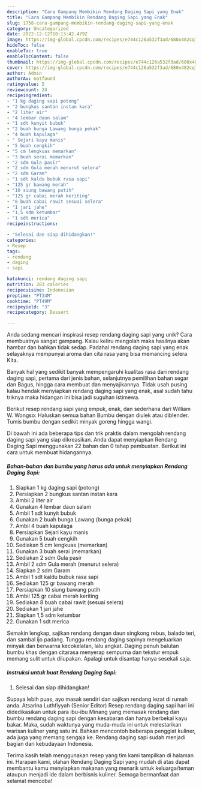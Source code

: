 ```yaml
---
description: "Cara Gampang Membikin Rendang Daging Sapi yang Enak"
title: "Cara Gampang Membikin Rendang Daging Sapi yang Enak"
slug: 1758-cara-gampang-membikin-rendang-daging-sapi-yang-enak
category: Uncategorized
date: 2022-12-12T10:13:42.479Z
image: https://img-global.cpcdn.com/recipes/e744c126a532f3ad/680x482cq70/rendang-daging-sapi-foto-resep-utama.jpg
hideToc: false
enableToc: true
enableTocContent: false
thumbnail: https://img-global.cpcdn.com/recipes/e744c126a532f3ad/680x482cq70/rendang-daging-sapi-foto-resep-utama.jpg
cover: https://img-global.cpcdn.com/recipes/e744c126a532f3ad/680x482cq70/rendang-daging-sapi-foto-resep-utama.jpg
author: Admin
authorAv: notfound
ratingvalue: 5
reviewcount: 24
recipeingredient:
- "1 kg daging sapi potong"
- "2 bungkus santan instan kara"
- "2 liter air"
- "4 lembar daun salam"
- "1 sdt kunyit bubuk"
- "2 buah bunga Lawang bunga pekak"
- "4 buah kapulaga"
- " Sejari kayu manis"
- "5 buah cengkih"
- "5 cm lengkuas memarkan"
- "3 buah serai memarkan"
- "2 sdm Gula pasir"
- "2 sdm Gula merah menurut selera"
- "2 sdm Garam"
- "1 sdt kaldu bubuk rasa sapi"
- "125 gr bawang merah"
- "10 siung bawang putih"
- "125 gr cabai merah keriting"
- "8 buah cabai rawit sesuai selera"
- "1 jari jahe"
- "1,5 sdm ketumbar"
- "1 sdt merica"
recipeinstructions:

- "Selesai dan siap dihidangkan!"
categories:
- Resep
tags:
- rendang
- daging
- sapi

katakunci: rendang daging sapi 
nutrition: 283 calories
recipecuisine: Indonesian
preptime: "PT34M"
cooktime: "PT49M"
recipeyield: "3"
recipecategory: Dessert

---
```





Anda sedang mencari inspirasi resep rendang daging sapi yang unik? Cara membuatnya sangat gampang. Kalau keliru mengolah maka hasilnya akan hambar dan bahkan tidak sedap. Padahal rendang daging sapi yang enak selayaknya mempunyai aroma dan cita rasa yang bisa memancing selera Kita.





Banyak hal yang sedikit banyak mempengaruhi kualitas rasa dari rendang daging sapi, pertama dari jenis bahan, selanjutnya pemilihan bahan segar dan Bagus, hingga cara membuat dan menyajikannya. Tidak usah pusing kalau hendak menyiapkan rendang daging sapi yang enak,      asal sudah tahu triknya maka hidangan ini bisa jadi suguhan istimewa.














Berikut resep rendang sapi yang empuk, enak, dan sederhana dari William W. Wongso: Haluskan semua bahan Bumbu dengan diulek atau diblender. Tumis bumbu dengan sedikit minyak goreng hingga wangi.






Di bawah ini ada beberapa tips dan trik praktis dalam mengolah rendang daging sapi yang siap dikreasikan. Anda dapat menyiapkan Rendang Daging Sapi menggunakan 22 bahan dan 0 tahap pembuatan. Berikut ini cara untuk membuat hidangannya.

<!--inarticleads1-->

##### Bahan-bahan dan bumbu yang harus ada untuk menyiapkan Rendang Daging Sapi:

1. Siapkan 1 kg daging sapi (potong)
1. Persiapkan 2 bungkus santan instan kara
1. Ambil 2 liter air
1. Gunakan 4 lembar daun salam
1. Ambil 1 sdt kunyit bubuk
1. Gunakan 2 buah bunga Lawang (bunga pekak)
1. Ambil 4 buah kapulaga
1. Persiapkan  Sejari kayu manis
1. Gunakan 5 buah cengkih
1. Sediakan 5 cm lengkuas (memarkan)
1. Gunakan 3 buah serai (memarkan)
1. Sediakan 2 sdm Gula pasir
1. Ambil 2 sdm Gula merah (menurut selera)
1. Siapkan 2 sdm Garam
1. Ambil 1 sdt kaldu bubuk rasa sapi
1. Sediakan 125 gr bawang merah
1. Persiapkan 10 siung bawang putih
1. Ambil 125 gr cabai merah keriting
1. Sediakan 8 buah cabai rawit (sesuai selera)
1. Sediakan 1 jari jahe
1. Siapkan 1,5 sdm ketumbar
1. Gunakan 1 sdt merica


Semakin lengkap, sajikan rendang dengan daun singkong rebus, balado teri, dan sambal ijo padang. Tunggu rendang daging sapinya mengeluarkan minyak dan berwarna kecokelatan, lalu angkat. Daging penuh balutan bumbu khas dengan citarasa menyerap sempurna dan tekstur empuk memang sulit untuk dilupakan. Apalagi untuk disantap hanya sesekali saja. 

<!--inarticleads2-->

##### Instruksi untuk buat Rendang Daging Sapi:


1. Selesai dan siap dihidangkan!

Supaya lebih puas, ayo masak sendiri dan sajikan rendang lezat di rumah anda. Atsarina Luthfiyyah (Senior Editor) Resep rendang daging sapi hari ini didedikasikan untuk para ibu-ibu Minang yang memasak rendang dan bumbu rendang daging sapi dengan kesabaran dan hanya berbekal kayu bakar. Maka, sudah waktunya yang muda-muda ini untuk melestarikan warisan kuliner yang satu ini. Bahkan mencontoh beberapa penggiat kuliner, ada juga yang memang sengaja ke. Rendang daging sapi sudah menjadi bagian dari kebudayaan Indonesia. 

Terima kasih telah menggunakan resep yang tim kami tampilkan di halaman ini. Harapan kami, olahan Rendang Daging Sapi yang mudah di atas dapat membantu kamu menyiapkan makanan yang menarik untuk keluarga/teman ataupun menjadi ide dalam berbisnis kuliner. Semoga bermanfaat dan selamat mencoba!
